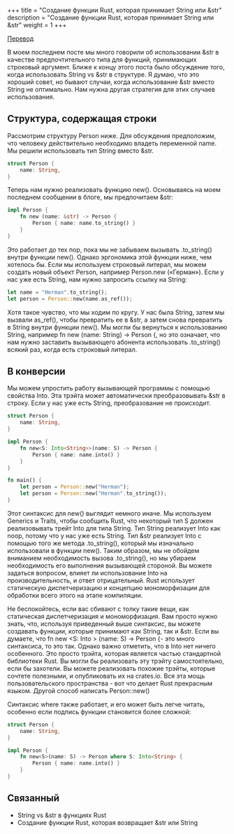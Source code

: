 +++
title = "Создание функции Rust, которая принимает String или &str"
description = "Создание функции Rust, которая принимает String или &str"
weight = 1
+++

[Перевод](https://hermanradtke.com/2015/05/06/creating-a-rust-function-that-accepts-string-or-str.html)

В моем последнем посте мы много говорили об использовании &str в качестве предпочтительного типа для функций, принимающих строковый аргумент. Ближе к концу этого поста было обсуждение того, когда использовать String vs &str в структуре. Я думаю, что это хороший совет, но бывают случаи, когда использование &str вместо String не оптимально. Нам нужна другая стратегия для этих случаев использования.

## Структура, содержащая строки

Рассмотрим структуру Person ниже. Для обсуждения предположим, что человеку действительно необходимо владеть переменной name. Мы решили использовать тип String вместо &str. 

```rust
struct Person {
    name: String,
}
```

Теперь нам нужно реализовать функцию new(). Основываясь на моем последнем сообщении в блоге, мы предпочитаем &str: 

```rust
impl Person {
    fn new (name: &str) -> Person {
        Person { name: name.to_string() }
    }
}
```

Это работает до тех пор, пока мы не забываем вызывать .to_string() внутри функции new(). Однако эргономика этой функции ниже, чем хотелось бы. Если мы используем строковый литерал, мы можем создать новый объект Person, например Person.new («Герман»). Если у нас уже есть String, нам нужно запросить ссылку на String: 

```rust
let name = "Herman".to_string();
let person = Person::new(name.as_ref());
```

Хотя такое чувство, что мы ходим по кругу. У нас была String, затем мы вызвали as_ref(), чтобы превратить ее в &str, а затем снова превратить в String внутри функции new(). Мы могли бы вернуться к использованию String, например fn new (name: String) -> Person {, но это означает, что нам нужно заставить вызывающего абонента использовать .to_string() всякий раз, когда есть строковый литерал.

## В конверсии

Мы можем упростить работу вызывающей программы с помощью свойства Into. Эта трэйта может автоматически преобразовывать &str в строку. Если у нас уже есть String, преобразование не происходит. 

```rust
struct Person {
    name: String,
}

impl Person {
    fn new<S: Into<String>>(name: S) -> Person {
        Person { name: name.into() }
    }
}

fn main() {
    let person = Person::new("Herman");
    let person = Person::new("Herman".to_string());
}
```

Этот синтаксис для new() выглядит немного иначе. Мы используем Generics и Traits, чтобы сообщить Rust, что некоторый тип S должен реализовывать трейт Into для типа String. Тип String реализует Into <String> как noop, потому что у нас уже есть String. Тип &str реализует Into <String> с помощью того же метода .to_string(), который мы изначально использовали в функции new(). Таким образом, мы не обойдем вниманием необходимость вызова .to_string(), но мы убираем необходимость его выполнения вызывающей стороной. Вы можете задаться вопросом, влияет ли использование Into <String> на производительность, и ответ отрицательный. Rust использует статическую диспетчеризацию и концепцию мономорфизации для обработки всего этого на этапе компиляции.

Не беспокойтесь, если вас сбивают с толку такие вещи, как статическая диспетчеризация и мономорфизация. Вам просто нужно знать, что, используя приведенный выше синтаксис, вы можете создавать функции, которые принимают как String, так и &str. Если вы думаете, что fn new <S: Into <String>> (name: S) -> Person {- это много синтаксиса, то это так. Однако важно отметить, что в Into <String> нет ничего особенного. Это просто трэйта, которая является частью стандартной библиотеки Rust. Вы могли бы реализовать эту трэйту самостоятельно, если бы захотели. Вы можете реализовать похожие трэйты, которые сочтете полезными, и опубликовать их на crates.io. Вся эта мощь пользовательского пространства - вот что делает Rust прекрасным языком.
Другой способ написать Person::new()

Синтаксис where также работает, и его может быть легче читать, особенно если подпись функции становится более сложной: 

```rust
struct Person {
    name: String,
}

impl Person {
    fn new<S>(name: S) -> Person where S: Into<String> {
        Person { name: name.into() }
    }
}
```

## Связанный

- String vs &str в функциях Rust
- Создание функции Rust, которая возвращает &str или String 

